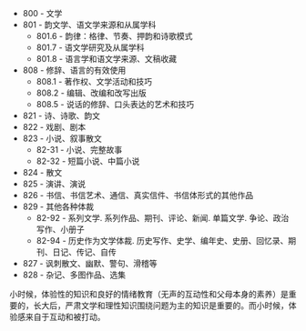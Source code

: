 - 800 - 文学
- 801 - 韵文学、语文学来源和从属学科
	- 801.6 - 韵律：格律、节奏、押韵和诗歌模式
	- 801.7 - 语文学研究及从属学科
	- 801.8 - 语言学和语文学来源、文稿收藏
- 808 - 修辞、语言的有效使用
	- 808.1 - 著作权、文学活动和技巧
	- 808.2 - 编辑、改编和改写出版
	- 808.5 - 说话的修辞、口头表达的艺术和技巧
- 821 - 诗、诗歌、韵文
- 822 - 戏剧、剧本
- 823 - 小说、叙事散文
	- 82-31 - 小说、完整故事
	- 82-32 - 短篇小说、中篇小说
- 824 - 散文
- 825 - 演讲、演说
- 826 - 书信、书信艺术、通信、真实信件、书信体形式的其他作品
- 829 - 其他各种体裁
	- 82-92 - 系列文学. 系列作品、期刊、评论、新闻. 单篇文学. 争论、政治写作、小册子
	- 82-94 - 历史作为文学体裁. 历史写作、史学、编年史、史册、回忆录、期刊、日记、传记、自传
- 827 - 讽刺散文、幽默、警句、滑稽等
- 828 - 杂记、多图作品、选集

小时候，体验性的知识和良好的情绪教育（无声的互动性和父母本身的素养）是重要的，长大后，严肃文学和理性知识围绕问题为主的知识是重要的。而小时候，体验感来自于互动和被打动。
